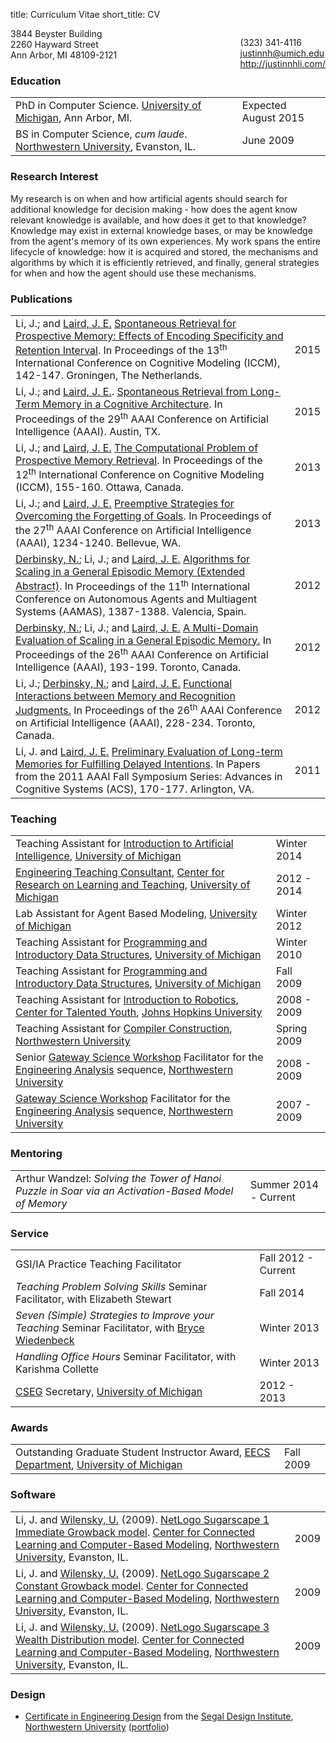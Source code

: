title: Curriculum Vitae
short_title: CV

<div class="visible-print">
	<p style="float:right">
		(323) 341-4116<br>
		<a href="mailto:justinnh@umich.edu">justinnh@umich.edu</a><br>
		<a href="http://justinnhli.com/">http://justinnhli.com/</a>
	</p>
	<p>
		3844 Beyster Building<br>
		2260 Hayward Street<br>
		Ann Arbor, MI 48109-2121
	</p>
</div>

### Education ###
<table class="cv-table">
	<tr>
		<td>
			PhD in Computer Science. <a href="http://umich.edu/">University of Michigan</a>, Ann Arbor, MI.
		</td>
		<td>
			Expected August 2015
		</td>
	</tr>
	<tr>
		<td>
			BS in Computer Science, <em>cum laude</em>. <a href="http://www.northwestern.edu/">Northwestern University</a>, Evanston, IL.
		</td>
		<td>
			June 2009
		</td>
	</tr>
</table>

### Research Interest ###

<p class="cv-paragraph">
	My research is on when and how artificial agents should search for additional knowledge for decision making - how does the agent know relevant knowledge is available, and how does it get to that knowledge?
	Knowledge may exist in external knowledge bases, or may be knowledge from the agent's memory of its own experiences.
	My work spans the entire lifecycle of knowledge: how it is acquired and stored, the mechanisms and algorithms by which it is efficiently retrieved, and finally, general strategies for when and how the agent should use these mechanisms.
</p>

### Publications ###
<table class="cv-table">
	<tr>
		<td>
			<span class="cv-me">Li, J.</span>; and <a href="http://ai.eecs.umich.edu/people/laird/">Laird, J. E.</a>
			<a class="cv-title" href="/files/publications/Li2015SpontaneousRetrievalFor.pdf">Spontaneous Retrieval for Prospective Memory: Effects of Encoding Specificity and Retention Interval</a>.
			In <span class="cv-booktitle">Proceedings of the 13<sup>th</sup> International Conference on Cognitive Modeling (ICCM)</span>, 142-147.
			Groningen, The Netherlands.
		</td>
		<td>
			2015
		</td>
	</tr>
	<tr>
		<td>
			<span class="cv-me">Li, J.</span>; and <a href="http://ai.eecs.umich.edu/people/laird/">Laird, J. E.</a>.
			<a class="cv-title" href="/files/publications/Li2015SpontaneousRetrievalFrom.pdf">Spontaneous Retrieval from Long-Term Memory in a Cognitive Architecture</a>.
			In <span class="cv-booktitle">Proceedings of the 29<sup>th</sup> AAAI Conference on Artificial Intelligence (AAAI)</span>.
			<!--
			In <span class="cv-booktitle">Proceedings of the 29<sup>th</sup> AAAI Conference on Artificial Intelligence (AAAI)</span>, 1234-1240.
			-->
			Austin, TX.
		</td>
		<td>
			2015
		</td>
	</tr>
	<tr>
		<td>
			<span class="cv-me">Li, J.</span>; and <a href="http://ai.eecs.umich.edu/people/laird/">Laird, J. E.</a>
			<a class="cv-title" href="/files/publications/Li2013TheComputationalProblem.pdf">The Computational Problem of Prospective Memory Retrieval</a>.
			In <span class="cv-booktitle">Proceedings of the 12<sup>th</sup> International Conference on Cognitive Modeling (ICCM)</span>, 155-160.
			Ottawa, Canada.
		</td>
		<td>
			2013
		</td>
	</tr>
	<tr>
		<td>
			<span class="cv-me">Li, J.</span>; and <a href="http://ai.eecs.umich.edu/people/laird/">Laird, J. E.</a>
			<a class="cv-title" href="/files/publications/Li2013PreemptiveStrategiesFor.pdf">Preemptive Strategies for Overcoming the Forgetting of Goals</a>.
			In <span class="cv-booktitle">Proceedings of the 27<sup>th</sup> AAAI Conference on Artificial Intelligence (AAAI)</span>, 1234-1240.
			Bellevue, WA.
		</td>
		<td>
			2013
		</td>
	</tr>
	<tr>
		<td>
			<a href="http://derbinsky.info/">Derbinsky, N.</a>; <span class="cv-me">Li, J.</span>; and <a href="http://ai.eecs.umich.edu/people/laird/">Laird, J. E.</a>
			<a class="cv-title" href="/files/publications/Derbinsky2012AlgorithmsForScaling.pdf">Algorithms for Scaling in a General Episodic Memory (Extended Abstract)</a>.
			In <span class="cv-booktitle">Proceedings of the 11<sup>th</sup> International Conference on Autonomous Agents and Multiagent Systems (AAMAS)</span>, 1387-1388.
			Valencia, Spain.
		</td>
		<td>
			2012
		</td>
	</tr>
	<tr>
		<td>
			<a href="http://derbinsky.info/">Derbinsky, N.</a>; <span class="cv-me">Li, J.</span>; and <a href="http://ai.eecs.umich.edu/people/laird/">Laird, J. E.</a>
			<a class="cv-title" href="/files/publications/Derbinsky2012AMultiDomain.pdf">A Multi-Domain Evaluation of Scaling in a General Episodic Memory.</a>
			In <span class="cv-booktitle">Proceedings of the 26<sup>th</sup> AAAI Conference on Artificial Intelligence (AAAI)</span>, 193-199.
			Toronto, Canada.
		</td>
		<td>
			2012
		</td>
	</tr>
	<tr>
		<td>
			<span class="cv-me">Li, J.</span>; <a href="http://derbinsky.info/">Derbinsky, N.</a>; and <a href="http://ai.eecs.umich.edu/people/laird/">Laird, J. E.</a>
			<a class="cv-title" href="/files/publications/Li2012FunctionalInteractionsBetween.pdf">Functional Interactions between Memory and Recognition Judgments.</a>
			In <span class="cv-booktitle">Proceedings of the 26<sup>th</sup> AAAI Conference on Artificial Intelligence (AAAI)</span>, 228-234.
			Toronto, Canada.
		</td>
		<td>
			2012
		</td>
	</tr>
	<tr>
		<td>
			<span class="cv-me">Li, J.</span> and <a href="http://ai.eecs.umich.edu/people/laird/">Laird, J. E.</a>
			<a class="cv-title" href="/files/publications/Li2011PreliminaryEvaluationOf.pdf">Preliminary Evaluation of Long-term Memories for Fulfilling Delayed Intentions</a>.
			In <span class="cv-booktitle">Papers from the 2011 AAAI Fall Symposium Series: Advances in Cognitive Systems (ACS)</span>, 170-177.
			Arlington, VA.
		</td>
		<td>
			2011
		</td>
	</tr>
</table>

### Teaching ###
<table class="cv-table">
	<tr>
		<td>Teaching Assistant for <a href="http://www.engin.umich.edu/college/academics/bulletin/courses/eecs">Introduction to Artificial Intelligence</a>, <a href="http://umich.edu/">University of Michigan</a></td>
		<td>Winter 2014</td>
	</tr>
	<tr>
		<td><a href="http://crlte.engin.umich.edu/gsi_serv/etc/what-are-the-etcs/">Engineering Teaching Consultant</a>, <a href="http://crlt.umich.edu/">Center for Research on Learning and Teaching</a>, <a href="http://umich.edu/">University of Michigan</a></td>
		<td>2012 - 2014</td>
	</tr>
	<tr>
		<td>Lab Assistant for Agent Based Modeling, <a href="http://umich.edu/">University of Michigan</a></td>
		<td>Winter 2012</td>
	</tr>
	<tr>
		<td>Teaching Assistant for <a href="http://www.engin.umich.edu/college/academics/bulletin/courses/eecs">Programming and Introductory Data Structures</a>, <a href="http://umich.edu/">University of Michigan</a></td>
		<td>Winter 2010</td>
	</tr>
	<tr>
		<td>Teaching Assistant for <a href="http://www.engin.umich.edu/college/academics/bulletin/courses/eecs">Programming and Introductory Data Structures</a>, <a href="http://umich.edu/">University of Michigan</a></td>
		<td>Fall 2009</td>
	</tr>
	<tr>
		<td>Teaching Assistant for <a href="http://cty.jhu.edu/summer/grades2-6/catalog/math.html#irob">Introduction to Robotics</a>,  <a href="http://cty.jhu.edu/">Center for Talented Youth</a>, <a href="http://www.jhu.edu/">Johns Hopkins University</a></td>
		<td>2008 - 2009</td>
	</tr>
	<tr>
		<td>Teaching Assistant for <a href="http://eecs.northwestern.edu/~robby/courses/322-2009-spring/">Compiler Construction</a>, <a href="http://www.northwestern.edu/">Northwestern University</a></td>
		<td>Spring 2009</td>
	</tr>
	<tr>
		<td>Senior <a href="http://www.northwestern.edu/searle/programs-events/undergrad/group-study/gsw/index.html">Gateway Science Workshop</a> Facilitator for the <a href="http://www.mccormick.northwestern.edu/academics/undergraduate/core-curriculum/engineering-first.html">Engineering Analysis</a> sequence, <a href="http://www.northwestern.edu/">Northwestern University</a></td>
		<td>2008 - 2009</td>
	</tr>
	<tr>
		<td><a href="http://www.northwestern.edu/searle/programs-events/undergrad/group-study/gsw/index.html">Gateway Science Workshop</a> Facilitator for the <a href="http://www.mccormick.northwestern.edu/undergraduates/bachelors-degree-curriculum/core/engineering-first/coursework.html">Engineering Analysis</a> sequence, <a href="http://www.northwestern.edu/">Northwestern University</a></td>
		<td>2007 - 2009</td>
	</tr>
</table>

### Mentoring ###
<table class="cv-table">
	<tr>
		<td>
			Arthur Wandzel: <em>Solving the Tower of Hanoi Puzzle in Soar via an Activation-Based Model of Memory</em>
		</td>
		<td>
			Summer 2014 - Current
		</td>
	</tr>
</table>

### Service ###
<table class="cv-table">
	<tr>
		<td>
			GSI/IA Practice Teaching Facilitator
		</td>
		<td>
			Fall 2012 - Current
		</td>
	</tr>
	<tr>
		<td>
			<em>Teaching Problem Solving Skills</em> Seminar Facilitator, with Elizabeth Stewart
		</td>
		<td>
			Fall 2014
		</td>
	</tr>
	<tr>
		<td>
			<em>Seven (Simple) Strategies to Improve your Teaching</em> Seminar Facilitator, with <a href="http://web.eecs.umich.edu/~btwied/">Bryce Wiedenbeck</a>
		</td>
		<td>
			Winter 2013
		</td>
	</tr>
	<tr>
		<td>
			<em>Handling Office Hours</em> Seminar Facilitator, with Karishma Collette
		</td>
		<td>
			Winter 2013
		</td>
	</tr>
	<tr>
		<td>
			<a href="http://cseg.eecs.umich.edu/">CSEG</a> Secretary, <a href="http://umich.edu/">University of Michigan</a>
		</td>
		<td>
			2012 - 2013
		</td>
	</tr>
</table>

### Awards ###
<table class="cv-table">
	<tr>
		<td>
			Outstanding Graduate Student Instructor Award, <a href="http://www.eecs.umich.edu/">EECS Department</a>, <a href="http://umich.edu/">University of Michigan</a>
		</td>
		<td>
			Fall 2009
		</td>
	</tr>
</table>

### Software ###
<table class="cv-table">
	<tr>
		<td>
			<span class="cv-me">Li, J.</span> and <a href="http://ccl.northwestern.edu/uri/">Wilensky, U.</a> (2009).
			<a class="cv-title" href="http://ccl.northwestern.edu/netlogo/models/Sugarscape1ImmediateGrowback">NetLogo Sugarscape 1 Immediate Growback model</a>.
			<a href="http://ccl.northwestern.edu/">Center for Connected Learning and Computer-Based Modeling</a>, <a href="http://www.northwestern.edu/">Northwestern University</a>, Evanston, IL.
		</td>
		<td>
			2009
		</td>
	</tr>
	<tr>
		<td>
			<span class="cv-me">Li, J.</span> and <a href="http://ccl.northwestern.edu/uri/">Wilensky, U.</a> (2009).
			<a class="cv-title" href="http://ccl.northwestern.edu/netlogo/models/Sugarscape2ConstantGrowback">NetLogo Sugarscape 2 Constant Growback model</a>.
			<a href="http://ccl.northwestern.edu/">Center for Connected Learning and Computer-Based Modeling</a>, <a href="http://www.northwestern.edu/">Northwestern University</a>, Evanston, IL.
		</td>
		<td>
			2009
		</td>
	</tr>
	<tr>
		<td>
			<span class="cv-me">Li, J.</span> and <a href="http://ccl.northwestern.edu/uri/">Wilensky, U.</a> (2009).
			<a class="cv-title" href="http://ccl.northwestern.edu/netlogo/models/Sugarscape3WealthDistribution">NetLogo Sugarscape 3 Wealth Distribution model</a>.
			<a href="http://ccl.northwestern.edu/">Center for Connected Learning and Computer-Based Modeling</a>, <a href="http://www.northwestern.edu/">Northwestern University</a>, Evanston, IL.
		</td>
		<td>
			2009
		</td>
	</tr>
</table>

### Design ###
<ul class="cv-list">
	<li><a href="http://segal.northwestern.edu/programs/undergraduate/segal-design-certificate/">Certificate in Engineering Design</a> from the <a href="http://segal.northwestern.edu/">Segal Design Institute</a>, <a href="http://www.northwestern.edu/">Northwestern University</a><span class="hidden-print"> (<a href="/files/publications/portfolio.pdf">portfolio</a>)</span></li>
</ul>
